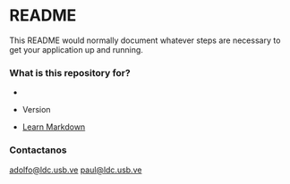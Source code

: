 # README #

This README would normally document whatever steps are necessary to get your application up and running.

### What is this repository for? ###

* 

* Version
* [Learn Markdown](https://bitbucket.org/tutorials/markdowndemo)

### Contactanos ###

adolfo@ldc.usb.ve
paul@ldc.usb.ve
